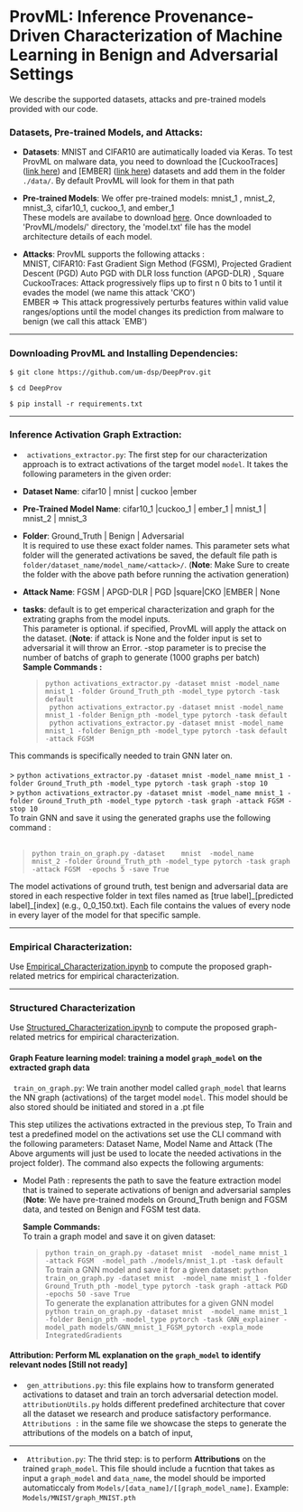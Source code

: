 # ProvML: Inference Provenance-Driven Characterization of Machine Learning in Benign and Adversarial Settings

We describe the supported datasets, attacks and pre-trained models provided with our code. <br />

### Datasets, Pre-trained Models, and Attacks:


- **Datasets**: MNIST and CIFAR10 are autimatically loaded via Keras. To test ProvML on malware data, you need to download the [CuckooTraces]([link here](https://drive.google.com/file/d/11GgjGVEXQAAz09J_T7sziJdS6vF14cwu/view?usp=sharing)) and [EMBER] ([link here](https://ember.elastic.co/ember_dataset_2018_2.tar.bz2)) datasets and add them in the folder `./data/`. By default ProvML will look for them in that path<br />

- **Pre-trained Models**: We offer pre-trained models: mnist_1 , mnist_2, mnist_3, cifar10_1, cuckoo_1, and ember_1 <br />
  These models are availabe to download [here](https://drive.google.com/drive/folders/1a0kdq4waz8SXU9gThsUmKsR0YTSuaEWO?usp=share_link). Once downloaded to 'ProvML/models/' directory, the 'model.txt' file has the model architecture details of each model.
  
- **Attacks**: ProvML supports the following attacks : <br />
  MNIST, CIFAR10: Fast Gradient Sign Method (FGSM), Projected Gradient Descent (PGD) Auto PGD  with DLR loss function (APGD-DLR) , Square <br />
  CuckooTraces: Attack progressively flips up to first n 0 bits to 1 until it evades the model (we name this attack 'CKO') <br />
  EMBER => This attack progressively perturbs features within valid value ranges/options until the model changes its prediction from malware to benign (we call this attack `EMB') <br />

***

### Downloading ProvML and Installing Dependencies:
```$ git clone https://github.com/um-dsp/DeepProv.git ```

```$ cd DeepProv ```

```$ pip install -r requirements.txt ```
***

### Inference Activation Graph Extraction:

- ` activations_extractor.py`: The first step for our characterization approach is to extract activations of the target model `model`. It takes the following parameters in the given order:

- **Dataset Name**: cifar10 | mnist | cuckoo |ember <br />
- **Pre-Trained Model Name**: cifar10_1 |cuckoo_1 | ember_1 | mnist_1 | mnist_2 | mnist_3 <br />
- **Folder**: Ground_Truth | Benign | Adversarial <br>
   It is required to use these exact folder names. This parameter sets what folder will the generated activations be saved, the default file path is
  `folder/dataset_name/model_name/<attack>/`. 
  (**Note**: Make Sure to create the folder with the above path before running the activation generation)
- **Attack Name**: FGSM | APGD-DLR | PGD |square|CKO |EMBER | None <br />
 - **tasks**: default is to get emperical characterization and graph for the extrating graphs from the model inputs.<br /> 
  This parameter is optional.  if specified, ProvML will apply the attack on the dataset.
  (**Note**: if attack is None and the folder input is set to adversarial it will throw an Error. -stop parameter is to precise the number of batchs of graph to generate (1000 graphs per batch) <br />
  **Sample Commands :** <br />
    >   `python activations_extractor.py -dataset mnist -model_name mnist_1 -folder Ground_Truth_pth -model_type pytorch -task default` <br />
     >   ` python activations_extractor.py -dataset mnist -model_name mnist_1 -folder Benign_pth -model_type pytorch -task default` <br />
     >   ` python activations_extractor.py -dataset mnist -model_name mnist_1 -folder Benign_pth -model_type pytorch -task default -attack FGSM` <br />
        

This commands is specifically needed to train GNN later on. <br /> <br />
    >  `python activations_extractor.py -dataset mnist -model_name mnist_1 -folder Ground_Truth_pth -model_type pytorch -task graph -stop 10` <br />
    >  `python activations_extractor.py -dataset mnist -model_name mnist_1 -folder Ground_Truth_pth -model_type pytorch -task graph -attack FGSM -stop 10` <br />
To train GNN and save it using the generated graphs use the following command :  <br /> <br />
   >  `python train_on_graph.py -dataset    mnist  -model_name    mnist_2 -folder Ground_Truth_pth -model_type pytorch -task graph -attack FGSM  -epochs 5 -save True` <br />
    
The model activations of ground truth, test benign and adversarial data are stored in each respective folder in text files named as [true label]\_[predicted label]\_[index] (e.g., 0_0_150.txt). Each file contains the values of every node in every layer of the model for that specific sample. 
***

### Empirical Characterization:
 
 Use [Empirical_Characterization.ipynb](/Empirical_Characterization.ipynb) to compute the proposed graph-related metrics for empirical characterization.

---
### Structured Characterization

 Use [Structured_Characterization.ipynb](/Structured_Characterization.ipynb) to compute the proposed graph-related metrics for empirical characterization.

#### Graph Feature learning model: training a model `graph_model` on the extracted graph data

` train_on_graph.py`: We train another model called `graph_model` that learns the NN graph (activations) of the target model `model`. This model should be also stored should be initiated and stored in a .pt file <br />

This step utilizes the activations extracted in the previous step, To Train and test a predefined model on the activations set use the CLI command with the following parameters: Dataset Name, Model Name and Attack
  (The Above arguments will just be used to locate the needed activations in the project folder).
  The command also expects the following arguments: <br />
- Model Path : represents the path to save the feature extraction model that is trained to seperate activations of benign and adversarial samples <br/>
  (**Note**: We have pre-trained models on Ground_Truth benign and FGSM data, and tested on Benign and FGSM test data.

  **Sample Commands:** <br />
  To train a graph model and save it on given dataset:
  > `python train_on_graph.py -dataset mnist  -model_name mnist_1 -attack FGSM  -model_path ./models/mnist_1.pt -task default` <br />
    To train a GNN model and save it for a given dataset:
  > `python train_on_graph.py -dataset mnist  -model_name mnist_1 -folder Ground_Truth_pth -model_type pytorch -task graph -attack PGD  -epochs 50 -save True` <br />
    To generate the explanation attributes for a given GNN model
     > `python train_on_graph.py -dataset mnist  -model_name mnist_1 -folder Benign_pth -model_type pytorch -task GNN_explainer -model_path models/GNN_mnist_1_FGSM_pytorch -expla_mode IntegratedGradients` <br /> 
  
#### Attribution: Perform ML explanation on the `graph_model` to identify relevant nodes [Still not ready]

- ` gen_attributions.py`: this file explains how to transform generated activations to dataset and train an torch adversarial detection model. ` attributionUtils.py` holds different predefined architecture that cover all the dataset we research and produce satisfactory performance.
  ` Attributions :` in the same file we showcase the steps to generate the attributions of the models on a batch of input,
  
 --- 
  
  - ` Attribution.py`: The thrid step: is to perform **Attributions** on the trained `graph_model`. This file should include a fucntion that takes as input a `graph_model` and `data_name`, the model should be imported automaticcaly from `Models/[data_name]/[[graph_model_name]`. Example: `Models/MNIST/graph_MNIST.pth`

